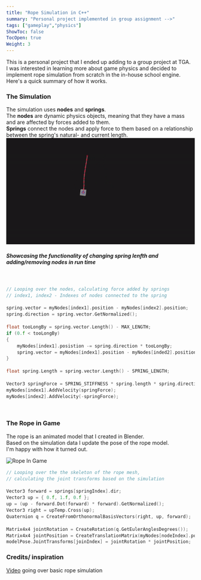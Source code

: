 ```yaml
---
title: "Rope Simulation in C++"
summary: "Personal project implemented in group assignment -->"
tags: ["gameplay","physics"]
ShowToc: false
TocOpen: true
Weight: 3
---
```


This is a personal project that I ended up adding to a group project at TGA.<br/> 
I was interested in learning more about game physics and decided to implement rope simulation from scratch in the in-house school engine.<br/>
Here's a quick summary of how it works.

### The Simulation
The simulation uses **nodes** and **springs**.<br/>
The **nodes** are dynamic physics objects, meaning that they have a mass and are affected by forces added to them.<br/>
**Springs** connect the nodes and apply force to them based on a relationship between the spring's natural- and current length.
![Rope Test](../../gifs/rope2D.gif)
##### *Showcasing the functionality of changing spring lenfth and adding/removing nodes in run time*
<br/>

```c
// Looping over the nodes, calculating force added by springs
// index1, index2 - Indexes of nodes connected to the spring

spring.vector = myNodes[index1].position - myNodes[index2].position;
spring.direction = spring.vector.GetNormalized();

float tooLongBy = spring.vector.Length() - MAX_LENGTH;
if (0.f < tooLongBy)
{
    myNodes[index1].posistion -= spring.direction * tooLongBy;
    spring.vector = myNodes[index1].position - myNodes[inded2].position;
}

float spring.Length = spring.vector.Length() - SPRING_LENGTH;

Vector3 springForce = SPRING_STIFFNESS * spring.length * spring.direction;
myNodes[index1].AddVelocity(springForce);
myNodes[index2].AddVelocity(-springForce);
```
<br/>


### The Rope in Game
The rope is an animated model that I created in Blender.<br/> 
Based on the simulation data I update the pose of the rope model.<br/>
I'm happy with how it turned out.

![Rope In Game](../../gifs/ropeInGame.gif)

```c
// Looping over the the skeleton of the rope mesh,
// calculating the joint transforms based on the simulation

Vector3 forward = springs[springIndex].dir;
Vector3 up = { 0.f, 1.f, 0.f };
up = (up - forward.Dot(forward) * forward).GetNormalized();
Vector3 right = upTemp.Cross(up);
Quaternion q = CreateFromOrthonormalBasisVectors(right, up, forward);

Matrix4x4 jointRotation = CreateRotation(q.GetEulerAnglesDegrees());
Matrix4x4 jointPosition = CreateTranslationMatrix(myNodes[nodeIndex].position);
modelPose.JointTransforms[joinIndex] = jointRotation * jointPosition;
```

### Credits/ inspiration
[Video](https://youtu.be/0WaDxYuD9S8?si=kiFzpYAY5c4veVde) going over basic rope simulation